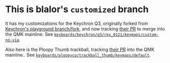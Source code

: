 # This is blalor's `customized` branch

It has my customizations for the Keychron Q3, originally forked from [Keychron's playground branch/fork](https://github.com/Keychron/qmk_firmware/tree/playground/keyboards/keychron), and now tracking [their PR](https://github.com/qmk/qmk_firmware/pull/16912) to merge into the QMK mainline. See [`keyboards/keychron/q3/rev_0121/keymaps/custom-no-via`](keyboards/keychron/q3/rev_0121/keymaps/custom-no-via).

Also here is the Ploopy Thumb trackball, tracking [their PR](https://github.com/qmk/qmk_firmware/pull/18214) into the QMK mainline.. See [`keyboards/ploopyco/trackball_thumb/keymaps/default`](keyboards/ploopyco/trackball_thumb/keymaps/default).
